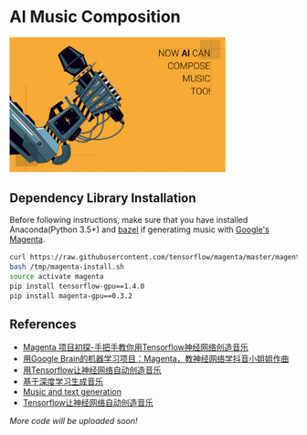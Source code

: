 # AI Music Composition
<img width="75%" height="75%" src="ai-compose-music.jpg"/>

## Dependency Library Installation
Before following instructions, make sure that you have installed Anaconda(Python 3.5+) and [bazel](https://docs.bazel.build/versions/master/getting-started.html) if generatimg music with [Google's Magenta](https://magenta.tensorflow.org/).
```bash
curl https://raw.githubusercontent.com/tensorflow/magenta/master/magenta/tools/magenta-install.sh > /tmp/magenta-install.sh
bash /tmp/magenta-install.sh
source activate magenta
pip install tensorflow-gpu==1.4.0
pip install magenta-gpu==0.3.2
```


## References
* [Magenta 项目初探-手把手教你用Tensorflow神经网络创造音乐](http://www.cnblogs.com/learn-to-rock/p/5677458.html)
* [用Google Brain的机器学习项目：Magenta，教神经网络学抖音小姐姐作曲](https://www.cnblogs.com/Vito-Yan/p/9032789.html)
* [用Tensorflow让神经网络自动创造音乐](https://www.cnblogs.com/charlotte77/p/5664523.html)
* [基于深度学习生成音乐](https://www.cnblogs.com/lyrichu/p/9006854.html)
* [Music and text generation](https://towardsdatascience.com/deep-learning-with-tensorflow-part-3-music-and-text-generation-8a3fbfdc5e9b)
* [Tensorflow让神经网络自动创造音乐](https://blog.csdn.net/bestbuild/article/details/51927007)

*More code will be uploaded soon!*
